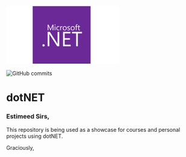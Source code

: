 <img src="dotnet_logo.png" width="300" />

![GitHub commits](https://img.shields.io/github/commit-activity/m/rafaelravelli12/dotnet)

# dotNET

### Estimeed Sirs,

This repository is being used as a showcase for courses and personal projects using dotNET.

Graciously,
